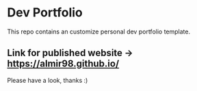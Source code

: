 # Dev Portfolio

This repo contains an customize personal dev portfolio template.

## Link for published website -> https://almir98.github.io/

Please have a look, thanks :)

